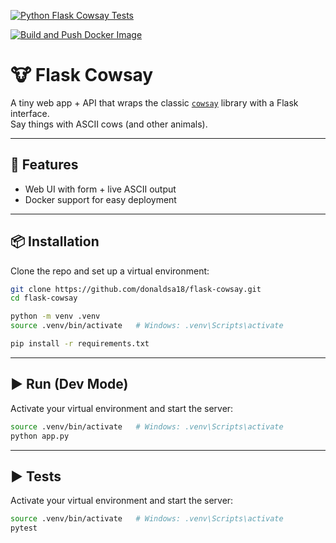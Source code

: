 [![Python Flask Cowsay Tests](https://github.com/donaldsa18/flask-cowsay/actions/workflows/python-app.yml/badge.svg)](https://github.com/donaldsa18/flask-cowsay/actions/workflows/python-app.yml)

[![Build and Push Docker Image](https://github.com/donaldsa18/flask-cowsay/actions/workflows/docker-publish.yml/badge.svg)](https://github.com/donaldsa18/flask-cowsay/actions/workflows/docker-publish.yml)

# 🐮 Flask Cowsay

A tiny web app + API that wraps the classic [`cowsay`](https://pypi.org/project/cowsay/) library with a Flask interface.  
Say things with ASCII cows (and other animals).

---

## 🚀 Features
- Web UI with form + live ASCII output
- Docker support for easy deployment

---

## 📦 Installation

Clone the repo and set up a virtual environment:

```bash
git clone https://github.com/donaldsa18/flask-cowsay.git
cd flask-cowsay

python -m venv .venv
source .venv/bin/activate   # Windows: .venv\Scripts\activate

pip install -r requirements.txt
```
---

## ▶️ Run (Dev Mode)

Activate your virtual environment and start the server:

```bash
source .venv/bin/activate   # Windows: .venv\Scripts\activate
python app.py
```

---

## ▶️ Tests

Activate your virtual environment and start the server:

```bash
source .venv/bin/activate   # Windows: .venv\Scripts\activate
pytest
```